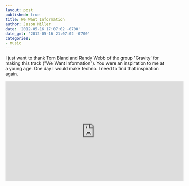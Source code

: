 ```yaml
---
layout: post
published: true
title: We Want Information
author: Jason Miller
date: '2012-05-16 17:07:02 -0700'
date_gmt: '2012-05-16 21:07:02 -0700'
categories:
- music
---
```


I just want to thank Tom Bland and Randy Webb of the group 'Gravity' for making
this track ("We Want Information"). You were an inspiration to me at a young
age. One day I would make techno. I need to find that inspiration again.

<iframe width="560" height="315"
  src="https://www.youtube.com/embed/8m8r8JRU4cE" frameborder="0" allowfullscreen></iframe>
